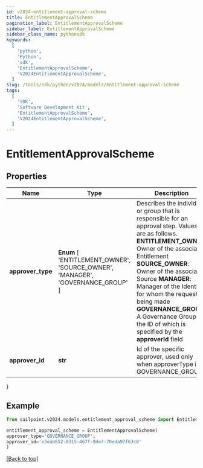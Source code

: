 ```yaml
---
id: v2024-entitlement-approval-scheme
title: EntitlementApprovalScheme
pagination_label: EntitlementApprovalScheme
sidebar_label: EntitlementApprovalScheme
sidebar_class_name: pythonsdk
keywords:
  [
    'python',
    'Python',
    'sdk',
    'EntitlementApprovalScheme',
    'V2024EntitlementApprovalScheme',
  ]
slug: /tools/sdk/python/v2024/models/entitlement-approval-scheme
tags:
  [
    'SDK',
    'Software Development Kit',
    'EntitlementApprovalScheme',
    'V2024EntitlementApprovalScheme',
  ]
---
```


# EntitlementApprovalScheme

## Properties

| Name | Type | Description | Notes |
| --- | --- | --- | --- |
| **approver_type** | **Enum** [ 'ENTITLEMENT_OWNER', 'SOURCE_OWNER', 'MANAGER', 'GOVERNANCE_GROUP' ] | Describes the individual or group that is responsible for an approval step. Values are as follows. **ENTITLEMENT_OWNER**: Owner of the associated Entitlement **SOURCE_OWNER**: Owner of the associated Source **MANAGER**: Manager of the Identity for whom the request is being made **GOVERNANCE_GROUP**: A Governance Group, the ID of which is specified by the **approverId** field | [optional] |
| **approver_id** | **str** | Id of the specific approver, used only when approverType is GOVERNANCE_GROUP | [optional] |

}

## Example

```python
from sailpoint.v2024.models.entitlement_approval_scheme import EntitlementApprovalScheme

entitlement_approval_scheme = EntitlementApprovalScheme(
approver_type='GOVERNANCE_GROUP',
approver_id='e3eab852-8315-467f-9de7-70eda97f63c8'
)

```

[[Back to top]](#)
